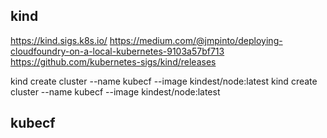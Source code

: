 ## kind

https://kind.sigs.k8s.io/
https://medium.com/@jmpinto/deploying-cloudfoundry-on-a-local-kubernetes-9103a57bf713
https://github.com/kubernetes-sigs/kind/releases

kind create cluster --name kubecf --image kindest/node:latest
kind create cluster --name kubecf --image kindest/node:latest

## kubecf
